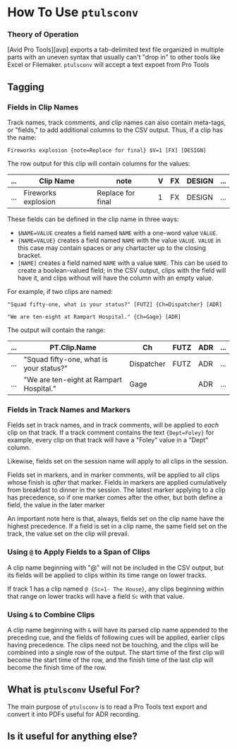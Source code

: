 # How To Use `ptulsconv`

### Theory of Operation

[Avid Pro Tools][avp] exports a tab-delimited text file organized in multiple 
parts with an uneven syntax that usually can't "drop in" to other tools like 
Excel or Filemaker. `ptulsconv` will accept a text expoet from Pro Tools 

## Tagging 

### Fields in Clip Names

Track names, track comments, and clip names can also contain meta-tags, or 
"fields," to add additional columns to the CSV output. Thus, if a clip has the 
name:

`Fireworks explosion {note=Replace for final} $V=1 [FX] [DESIGN]`

The row output for this clip will contain columns for the values:

|...| Clip Name| note | V | FX | DESIGN | ...|
|---|------------|------|---|----|--------|----|
|...| Fireworks explosion| Replace for final | 1 | FX | DESIGN | ... |

These fields can be defined in the clip name in three ways:
* `$NAME=VALUE` creates a field named `NAME` with a one-word value `VALUE`.
* `{NAME=VALUE}` creates a field named `NAME` with the value `VALUE`. `VALUE` 
  in this case may contain spaces or any chartacter up to the closing bracket.
* `[NAME]` creates a field named `NAME` with a value `NAME`. This can be used 
  to create a boolean-valued field; in the CSV output, clips with the field 
  will have it, and clips without will have the column with an empty value.

For example, if two clips are named:

`"Squad fifty-one, what is your status?" [FUTZ] {Ch=Dispatcher} [ADR]`

`"We are ten-eight at Rampart Hospital." {Ch=Gage} [ADR]`

The output will contain the range:

|...| PT.Clip.Name| Ch | FUTZ | ADR | ...|
|---|------------|------|---|----|-----|
|...| "Squad fifty-one, what is your status?"| Dispatcher | FUTZ | ADR | ... |
|...| "We are ten-eight at Rampart Hospital."| Gage |  | ADR | ... |


### Fields in Track Names and Markers

Fields set in track names, and in track comments, will be applied to *each* 
clip on that track. If a track comment contains the text `{Dept=Foley}` for 
example, every clip on that track will have a "Foley" value in a "Dept" column.

Likewise, fields set on the session name will apply to all clips in the session.

Fields set in markers, and in marker comments, will be applied to all clips 
whose finish is *after* that marker. Fields in markers are applied cumulatively 
from breakfast to dinner in the session. The latest marker applying to a clip has
precedence, so if one marker comes after the other, but both define a field, the 
value in the later marker

An important note here is that, always, fields set on the clip name have the 
highest precedence. If a field is set in a clip name, the same field set on the 
track, the value set on the clip will prevail.

### Using `@` to Apply Fields to a Span of Clips

A clip name beginning with "@" will not be included in the CSV output, but its 
fields will be applied to clips within its time range on lower tracks.

If track 1 has a clip named `@ {Sc=1- The House}`, any clips beginning within 
that range on lower tracks will have a field `Sc` with that value.

### Using `&` to Combine Clips

A clip name beginning with `&` will have its parsed clip name appended to the 
preceding cue, and the fields of following cues will be applied, earlier clips 
having precedence. The clips need not be touching, and the clips will be 
combined into a single row of the output. The start time of the first clip will
become the start time of the row, and the finish time of the last clip will 
become the finish time of the row.


## What is `ptulsconv` Useful For?

The main purpose of `ptulsconv` is to read a Pro Tools text export and convert 
it into PDFs useful for ADR recording.


## Is it useful for anything else?


